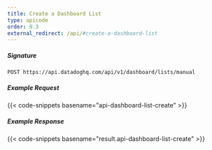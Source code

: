 ```yaml
---
title: Create a Dashboard List
type: apicode
order: 9.3
external_redirect: /api/#create-a-dashboard-list
---
```


##### Signature

`POST https://api.datadoghq.com/api/v1/dashboard/lists/manual`

##### Example Request

{{< code-snippets basename="api-dashboard-list-create" >}}

##### Example Response

{{< code-snippets basename="result.api-dashboard-list-create" >}}
